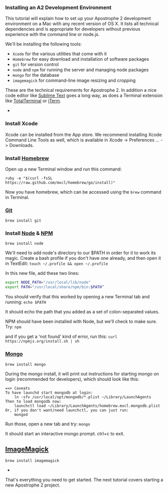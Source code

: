 ### Installing an A2 Development Environment

This tutorial will explain how to set up your Apostrophe 2 development environment on a Mac with any recent version of OS X. It lists all technical dependencies and is appropriate for developers without previous experience with the command line or node.js.

We'll be installing the following tools:
- `Xcode` for the various utilities that come with it
- `Homebrew` for easy download and installation of software packages
- `git` for version control
- `node` and `npm` for running the server and managing node packages
- `mongo` for the database
- `imagemagick` for command-line image resizing and cropping

These are the technical requirements for Apostrophe 2. In addition a nice code editor like [Sublime Text](http://www.sublimetext.com/3) goes a long way, as does a Terminal extension like [TotalTerminal](http://totalterminal.binaryage.com/) or [iTerm](http://www.iterm2.com/#/section/home).

-

### Install Xcode

Xcode can be installed from the App store. We recommend installing Xcode Command Line Tools as well, which is available in Xcode -> Preferences ... -> Downloads.

### Install [Homebrew](http://brew.sh/)

Open up a new Terminal window and run this command:

`ruby -e "$(curl -fsSL https://raw.github.com/mxcl/homebrew/go/install)"`

Now you have homebrew, which can be accessed using the `brew` command in Terminal.

### [Git](http://git-scm.com/)

`brew install git`

### Install [Node](http://nodejs.org/) & [NPM](https://npmjs.org/)

`brew install node`

We'll need to add node's directory to our $PATH in order for it to work its magic. Create a bash profile if you don't have one already, and then open it in TextEdit:
`touch ~/.profile && open ~/.profile`

In this new file, add these two lines:
```bash
export NODE_PATH="/usr/local/lib/node"
export PATH="/usr/local/share/npm/bin:$PATH”
```

You should verify that this worked by opening a new Terminal tab and running:
`echo $PATH`

It should echo the path that you added as a set of colon-separated values.

NPM should have been installed with Node, but we'll check to make sure. Try:
`npm`

and if you get a 'not found' kind of error, run this:
`curl https://npmjs.org/install.sh | sh`

### [Mongo](http://www.mongodb.org/)

`brew install mongo`

During the mongo install, it will print out instructions for starting mongo on login (recommended for developers), which should look like this:
```
==> Caveats
To have launchd start mongodb at login:
    ln -sfv /usr/local/opt/mongodb/*.plist ~/Library/LaunchAgents
Then to load mongodb now:
    launchctl load ~/Library/LaunchAgents/homebrew.mxcl.mongodb.plist
Or, if you don't want/need launchctl, you can just run:
    mongod
```

Run those, open a new tab and try:
`mongo`

It should start an interactive mongo prompt. ctrl+c to exit.

[ImageMagick](http://www.imagemagick.org/script/index.php)
-----------
`brew install imagemagick`

-

That's everything you need to get started. The next tutorial covers starting a new Apostrophe 2 project.